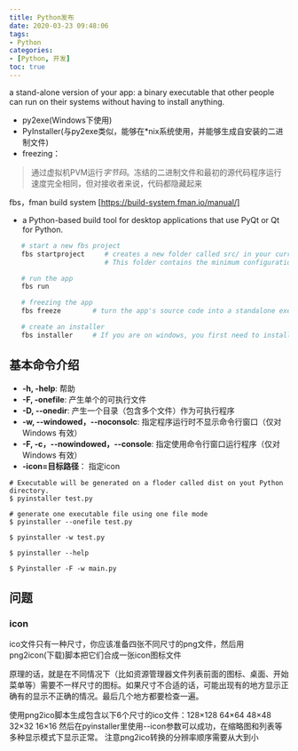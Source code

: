 ```yaml
---
title: Python发布
date: 2020-03-23 09:48:06
tags: 
- Python
categories: 
- [Python, 开发]
toc: true
---
```

a stand-alone version of your app: a binary executable that other people can run on their systems without having to install anything.
<!--more-->

- py2exe(Windows下使用)
- PyInstaller(与py2exe类似，能够在*nix系统使用，并能够生成自安装的二进制文件)
- freezing：

> 通过虚拟机PVM运行*字节码*。冻结的二进制文件和最初的源代码程序运行速度完全相同，但对接收者来说，代码都隐藏起来

fbs，fman build system [https://build-system.fman.io/manual/]

- a Python-based build tool for desktop applications that use PyQt or Qt for Python. 

```python
   # start a new fbs project
   fbs startproject     # creates a new folder called src/ in your current directory. 
                        # This folder contains the minimum configuration for a bare-bones PyQt app.

   # run the app
   fbs run

   # freezing the app
   fbs freeze        # turn the app's source code into a standalone executable

   # create an installer
   fbs installer     # If you are on windows, you first need to install NSIS and place it on your PATH

```

## 基本命令介绍

- **-h, -help**: 帮助
- **-F, -onefile**: 产生单个的可执行文件
- **-D, --onedir**: 产生一个目录（包含多个文件）作为可执行程序
- **-w, --windowed，--noconsolc**: 指定程序运行时不显示命令行窗口（仅对 Windows 有效）
- **-F, -c，--nowindowed，--console**: 指定使用命令行窗口运行程序（仅对 Windows 有效）
- **-icon=目标路径**： 指定icon

```shell
# Executable will be generated on a floder called dist on yout Python directory.
$ pyinstaller test.py

# generate one executable file using one file mode
$ pyinstaller --onefile test.py

$ pyinstaller -w test.py

$ pyinstaller --help

$ Pyinstaller -F -w main.py
```

## 问题 

### icon

ico文件只有一种尺寸，你应该准备四张不同尺寸的png文件，然后用png2icon(下载)脚本把它们合成一张icon图标文件

原理的话，就是在不同情况下（比如资源管理器文件列表前面的图标、桌面、开始菜单等）需要不一样尺寸的图标。如果尺寸不合适的话，可能出现有的地方显示正确有的显示不正确的情况。最后几个地方都要检查一遍。

使用png2ico脚本生成包含以下6个尺寸的ico文件：128×128 64×64 48×48 32×32 16×16
然后在pyinstaller里使用--icon参数可以成功，在缩略图和列表等多种显示模式下显示正常。
注意png2ico转换的分辨率顺序需要从大到小
